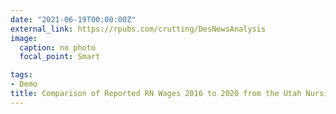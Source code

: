 ```yaml
---
date: "2021-06-19T00:00:00Z"
external_link: https://rpubs.com/crutting/DesNewsAnalysis
image:
  caption: no photo
  focal_point: Smart

tags:
- Demo
title: Comparison of Reported RN Wages 2016 to 2020 from the Utah Nursing Workforce Information Center RN Workforce Survey
---
```

